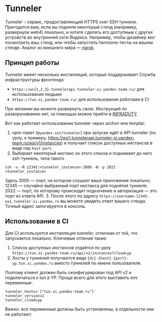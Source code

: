 # Tunneler

Tunneler – сервис, предоставляющий HTTPS over SSH туннели. Пригодится вам, если вы подняли некоторый стенд (например, развернули web4) локально, и хотите сделать его доступным с других устройств во внутренней сети Яндекса. Например, чтобы дизайнер мог посмотреть ваш стенд, или чтобы запустить hermione-тесты на вашем стенде. Аналог из внешнего мира — [ngrok](https://ngrok.com/).

## Принцип работы

Tunneler имеет несколько инсталляций, которые поддерживает Служба инфраструктуры фронтенда:

- `https://ws{1,2,3}-tunnelerapi.tunneler-si.yandex-team.ru/` для использования людьми
- `https://tun.si.yandex-team.ru/` для использования роботами в CI

При желании вы можете развернуть свою. Инструкций по разворачиванию нет, за помощью можно прийти в [INFRADUTY](https://wiki.yandex-team.ru/infraduty/form/).

Вот как работает использование tunneler через archon или templar:

1. npm-пакет (`@yandex-int/tunneler`) при запуске идёт в API tunneler (по урлу, к примеру, https://ws1-tunnelerapi.tunneler-si.yandex-team.ru/api/v1/instances) и получает список доступных инстансов в виде пар `host:port`.
2. Выбирает некоторый инстанс из этого списка и поднимает до него ssh-туннель, типа такого
  ```
  ssh -v -R 12345:<tunneler_instance>:3000 -N -p 2022 <tunneler_instance>
  ```
  Здесь 3000 — порт, на котором слушает ваше приложение локально; 12345 — случайно выбранный порт инстанса для поднятия туннеля; 2022 — порт, по которому происходит подкючение и авторизация — это порт из ответа API.
3. После этого по адресу `https://username-12345-ws1.tunneler-si.yandex.ru` вы можете увидеть ответ вашего стенда. Точный адрес залогируется в консоль.

## Использование в CI

Для CI используется инсталляция tunneler, отличная от той, что запускается локально. Ключевые отличия такие:

1. Список доступных инстансов отдаётся по урлу `https://tun.si.yandex-team.ru/api/v2/instances?cloud=yp`
2. Хосты у туннелей получаются вида `{dc}-{host}-{port}-yp.tun.si.yandex.ru` вместо туннелей по имени пользователя.

Поэтому клиент должен быть сконфигурирован под API v2 и подключаться к tun в YP. Проще всего для этого выставить env переменные:

```
tunneler_hosts='["tun.si.yandex-team.ru"]'
tunneler_version=2
tunneler_cloud=yp
```

Важно: все переменные должны быть установлены, в отдельности они не работают.
